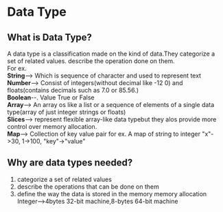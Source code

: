 # Data Type

## What is Data Type?
  
  A data type is a classification made on the kind of data.They categorize a set of related values. describe the operation done on them.<br>
  For ex. <br>
  __String__-->
  Which is sequence of character and used to represent text<br>
  __Number__-->
  Consist of integers(without decimal like -12 0) and floats(contains decimals such as 7.0 or 85.56.)<br>
  __Boolean__--.
  Value True or False<br>
  __Array__-->
  An array os like a list or a sequence of elements of a single data type(array of just integer strings or floats)<br>
  __Slices__-->
  represent flexible array-like data typebut they alos provide more control over memory allocation.<br>
  __Map__-->
  Collection of key value pair for ex. A map of string to integer "x"->30, 1->100, "key"->"value"<br>

## Why are data types needed?

1. categorize a set of related values
2. describe the operations that can be done on them
3. define the way the data is stored in the memory
   memory allocation
   Integer-->4bytes 32-bit machine,8-bytes 64-bit machine
   
   
